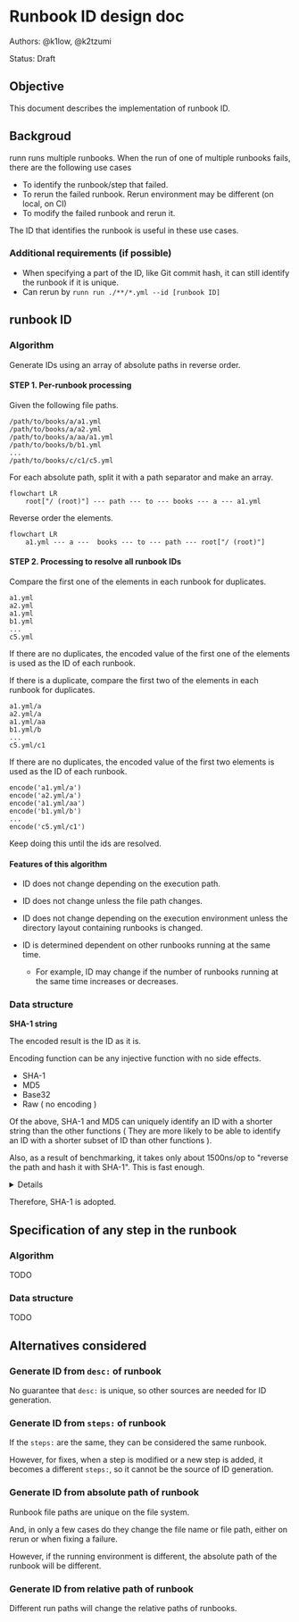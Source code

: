 # Runbook ID design doc

Authors: @k1low, @k2tzumi

Status: Draft

## Objective

This document describes the implementation of runbook ID.

## Backgroud

runn runs multiple runbooks.
When the run of one of multiple runbooks fails, there are the following use cases

- To identify the runbook/step that failed.
- To rerun the failed runbook. Rerun environment may be different (on local, on CI)
- To modify the failed runbook and rerun it.

The ID that identifies the runbook is useful in these use cases.

### Additional requirements (if possible)

- When specifying a part of the ID, like Git commit hash, it can still identify the runbook if it is unique.
- Can rerun by `runn run ./**/*.yml --id [runbook ID]`

## runbook ID

### Algorithm

Generate IDs using an array of absolute paths in reverse order.

#### STEP 1. Per-runbook processing

Given the following file paths.

```
/path/to/books/a/a1.yml
/path/to/books/a/a2.yml
/path/to/books/a/aa/a1.yml
/path/to/books/b/b1.yml
...
/path/to/books/c/c1/c5.yml
```

For each absolute path, split it with a path separator and make an array.

```mermaid
flowchart LR
    root["/ (root)"] --- path --- to --- books --- a --- a1.yml
```

Reverse order the elements.

```mermaid
flowchart LR
    a1.yml --- a ---  books --- to --- path --- root["/ (root)"]
```

#### STEP 2. Processing to resolve all runbook IDs

Compare the first one of the elements in each runbook for duplicates.

```
a1.yml
a2.yml
a1.yml
b1.yml
...
c5.yml
```

If there are no duplicates, the encoded value of the first one of the elements is used as the ID of each runbook.

If there is a duplicate, compare the first two of the elements in each runbook for duplicates.

```
a1.yml/a
a2.yml/a
a1.yml/aa
b1.yml/b
...
c5.yml/c1
```

If there are no duplicates, the encoded value of the first two elements is used as the ID of each runbook.

```
encode('a1.yml/a')
encode('a2.yml/a')
encode('a1.yml/aa')
encode('b1.yml/b')
...
encode('c5.yml/c1')
```

Keep doing this until the ids are resolved.

#### Features of this algorithm

- ID does not change depending on the execution path.
- ID does not change unless the file path changes.
- ID does not change depending on the execution environment unless the directory layout containing runbooks is changed.



- ID is determined dependent on other runbooks running at the same time.
    - For example, ID may change if the number of runbooks running at the same time increases or decreases.

### Data structure

**SHA-1 string**

The encoded result is the ID as it is.

Encoding function can be any injective function with no side effects.

- SHA-1
- MD5
- Base32
- Raw ( no encoding )

Of the above, SHA-1 and MD5 can uniquely identify an ID with a shorter string than the other functions ( They are more likely to be able to identify an ID with a shorter subset of ID than other functions ).

Also, as a result of benchmarking, it takes only about 1500ns/op to "reverse the path and hash it with SHA-1". This is fast enough.

<details>

``` console
$ lscpu
Architecture:                    x86_64
CPU op-mode(s):                  32-bit, 64-bit
Address sizes:                   46 bits physical, 48 bits virtual
Byte Order:                      Little Endian
CPU(s):                          2
On-line CPU(s) list:             0,1
Vendor ID:                       GenuineIntel
Model name:                      Intel(R) Xeon(R) CPU E5-2673 v3 @ 2.40GHz
CPU family:                      6
Model:                           63
Thread(s) per core:              1
Core(s) per socket:              2
Socket(s):                       1
Stepping:                        2
BogoMIPS:                        4794.44
Flags:                           fpu vme de pse tsc msr pae mce cx8 apic sep mtrr pge mca cmov pat pse36 clflush mmx fxsr sse sse2 ss ht syscall nx pdpe1gb rdtscp lm constant_tsc rep_good nopl xtopology cpuid pni pclmulqdq ssse3 fma cx16 pcid sse4_1 sse4_2 movbe popcnt aes xsave avx f16c rdrand hypervisor lahf_lm abm invpcid_single pti fsgsbase bmi1 avx2 smep bmi2 erms invpcid xsaveopt md_clear
Hypervisor vendor:               Microsoft
Virtualization type:             full
L1d cache:                       64 KiB (2 instances)
L1i cache:                       64 KiB (2 instances)
L2 cache:                        512 KiB (2 instances)
L3 cache:                        30 MiB (1 instance)
NUMA node(s):                    1
NUMA node0 CPU(s):               0,1
Vulnerability Itlb multihit:     KVM: Mitigation: VMX unsupported
Vulnerability L1tf:              Mitigation; PTE Inversion
Vulnerability Mds:               Mitigation; Clear CPU buffers; SMT Host state unknown
Vulnerability Meltdown:          Mitigation; PTI
Vulnerability Mmio stale data:   Vulnerable: Clear CPU buffers attempted, no microcode; SMT Host state unknown
Vulnerability Retbleed:          Not affected
Vulnerability Spec store bypass: Vulnerable
Vulnerability Spectre v1:        Mitigation; usercopy/swapgs barriers and __user pointer sanitization
Vulnerability Spectre v2:        Mitigation; Retpolines, STIBP disabled, RSB filling, PBRSB-eIBRS Not affected
Vulnerability Srbds:             Not affected
Vulnerability Tsx async abort:   Not affected
$ cat /proc/meminfo
MemTotal:        7098320 kB
MemFree:         2489904 kB
MemAvailable:    6206736 kB
Buffers:          243256 kB
Cached:          3308192 kB
SwapCached:            0 kB
Active:           477792 kB
Inactive:        3400676 kB
Active(anon):       2804 kB
Inactive(anon):   346272 kB
Active(file):     474988 kB
Inactive(file):  3054404 kB
Unevictable:       47244 kB
Mlocked:           44172 kB
SwapTotal:       4194300 kB
SwapFree:        4194300 kB
Dirty:            576544 kB
Writeback:             0 kB
AnonPages:        371444 kB
Mapped:           296236 kB
Shmem:             22936 kB
KReclaimable:     496720 kB
Slab:             563920 kB
SReclaimable:     496720 kB
SUnreclaim:        67200 kB
KernelStack:        3664 kB
PageTables:         4964 kB
NFS_Unstable:          0 kB
Bounce:                0 kB
WritebackTmp:          0 kB
CommitLimit:     7743460 kB
Committed_AS:    2217384 kB
VmallocTotal:   34359738367 kB
VmallocUsed:       34008 kB
VmallocChunk:          0 kB
Percpu:             1264 kB
HardwareCorrupted:     0 kB
AnonHugePages:    106496 kB
ShmemHugePages:        0 kB
ShmemPmdMapped:        0 kB
FileHugePages:         0 kB
FilePmdMapped:         0 kB
HugePages_Total:       0
HugePages_Free:        0
HugePages_Rsvd:        0
HugePages_Surp:        0
Hugepagesize:       2048 kB
Hugetlb:               0 kB
DirectMap4k:      104384 kB
DirectMap2M:     3041280 kB
DirectMap1G:     6291456 kB
$ go test -bench . -count 3 -run Benchmark
goos: linux
goarch: amd64
pkg: github.com/k1LoW/runn
cpu: Intel(R) Xeon(R) CPU E5-2673 v3 @ 2.40GHz
BenchmarkReversePath-2                    	 1655914	       710.6 ns/op
BenchmarkReversePath-2                    	 1282734	      1041 ns/op
BenchmarkReversePath-2                    	 1643572	       728.8 ns/op
BenchmarkSHA1-2                           	 2295310	       535.5 ns/op
BenchmarkSHA1-2                           	 2224086	       509.8 ns/op
BenchmarkSHA1-2                           	 2375605	       504.8 ns/op
BenchmarkBase32-2                         	 3652219	       342.7 ns/op
BenchmarkBase32-2                         	 3482906	       365.0 ns/op
BenchmarkBase32-2                         	 3321051	       367.4 ns/op
BenchmarkReverseAndHashBySHA1Path-2       	  753838	      1444 ns/op
BenchmarkReverseAndHashBySHA1Path-2       	  828048	      1498 ns/op
BenchmarkReverseAndHashBySHA1Path-2       	  821737	      1464 ns/op
BenchmarkReverseAndEncodeByBase32Path-2   	 1193406	       991.8 ns/op
BenchmarkReverseAndEncodeByBase32Path-2   	 1000000	      1048 ns/op
BenchmarkReverseAndEncodeByBase32Path-2   	 1258382	       958.9 ns/op
PASS
ok  	github.com/k1LoW/runn	26.963s
```

</details>

Therefore, SHA-1 is adopted.

## Specification of any step in the runbook

### Algorithm

TODO

### Data structure

TODO

## Alternatives considered

### Generate ID from `desc:` of runbook

No guarantee that `desc:` is unique, so other sources are needed for ID generation.

### Generate ID from `steps:` of runbook

If the `steps:` are the same, they can be considered the same runbook.

However, for fixes, when a step is modified or a new step is added, it becomes a different `steps:`, so it cannot be the source of ID generation.

### Generate ID from absolute path of runbook

Runbook file paths are unique on the file system.

And, in only a few cases do they change the file name or file path, either on rerun or when fixing a failure.

However, if the running environment is different, the absolute path of the runbook will be different.

### Generate ID from relative path of runbook

Different run paths will change the relative paths of runbooks.
